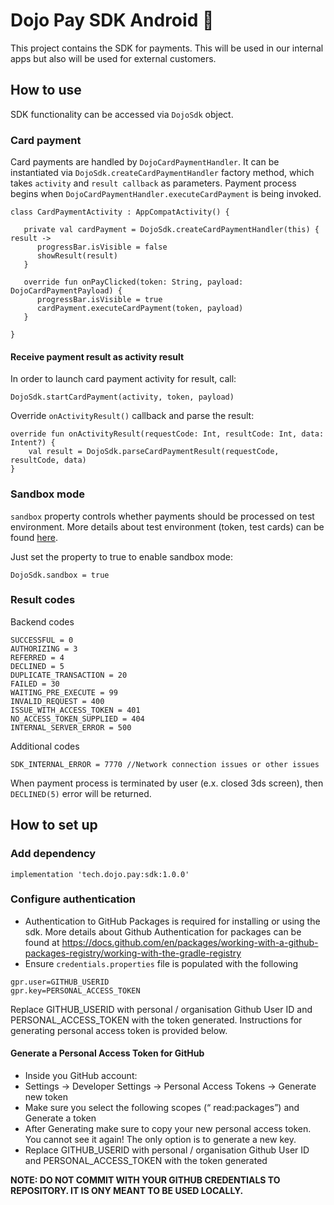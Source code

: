 # Dojo Pay SDK Android 🤖

This project contains the SDK for payments. This will be used in our internal apps but also will be used for external customers.

## How to use

SDK functionality can be accessed via `DojoSdk` object.

### Card payment

Card payments are handled by `DojoCardPaymentHandler`. It can be instantiated via `DojoSdk.createCardPaymentHandler` factory method, which takes `activity` and `result callback` as parameters. Payment process begins when `DojoCardPaymentHandler.executeCardPayment` is being invoked.

```
class CardPaymentActivity : AppCompatActivity() {

   private val cardPayment = DojoSdk.createCardPaymentHandler(this) { result ->
      progressBar.isVisible = false
      showResult(result)
   }

   override fun onPayClicked(token: String, payload: DojoCardPaymentPayload) {
      progressBar.isVisible = true
      cardPayment.executeCardPayment(token, payload)
   }

}
```

#### Receive payment result as activity result

In order to launch card payment activity for result, call:

```
DojoSdk.startCardPayment(activity, token, payload)
``` 

Override `onActivityResult()` callback and parse the result:
```
override fun onActivityResult(requestCode: Int, resultCode: Int, data: Intent?) {  
    val result = DojoSdk.parseCardPaymentResult(requestCode, resultCode, data)  
}
```

### Sandbox mode

`sandbox` property controls whether payments should be processed on test environment. More details about test environment (token, test cards) can be found [here](https://docs.connect.paymentsense.cloud/ConnectE/SettingUpTestAccount).

Just set the property to true to enable sandbox mode:

    DojoSdk.sandbox = true

### Result codes

Backend codes
```
SUCCESSFUL = 0  
AUTHORIZING = 3 
REFERRED = 4  
DECLINED = 5
DUPLICATE_TRANSACTION = 20 
FAILED = 30  
WAITING_PRE_EXECUTE = 99
INVALID_REQUEST = 400 
ISSUE_WITH_ACCESS_TOKEN = 401  
NO_ACCESS_TOKEN_SUPPLIED = 404 
INTERNAL_SERVER_ERROR = 500
```

Additional codes
```
SDK_INTERNAL_ERROR = 7770 //Network connection issues or other issues
```

When payment process is terminated by user (e.x. closed 3ds screen), then `DECLINED(5)` error will be returned.

## How to set up

### Add dependency

`implementation 'tech.dojo.pay:sdk:1.0.0' `

### Configure authentication

- Authentication to GitHub Packages is required for installing or using the sdk. More details about Github Authentication for packages can be found at https://docs.github.com/en/packages/working-with-a-github-packages-registry/working-with-the-gradle-registry
- Ensure `credentials.properties` file is populated with the following
```  
gpr.user=GITHUB_USERID 
gpr.key=PERSONAL_ACCESS_TOKEN  
```  
Replace GITHUB_USERID with personal / organisation Github User ID and PERSONAL_ACCESS_TOKEN with the token generated. Instructions for generating personal access token is provided below.

#### Generate a Personal Access Token for GitHub
- Inside you GitHub account:
- Settings -> Developer Settings -> Personal Access Tokens -> Generate new token
- Make sure you select the following scopes (“ read:packages”) and Generate a token
- After Generating make sure to copy your new personal access token. You cannot see it again! The only option is to generate a new key.
- Replace GITHUB_USERID with personal / organisation Github User ID and PERSONAL_ACCESS_TOKEN with the token generated

**NOTE: DO NOT COMMIT WITH YOUR GITHUB CREDENTIALS TO REPOSITORY. IT IS ONY MEANT TO BE USED LOCALLY.**